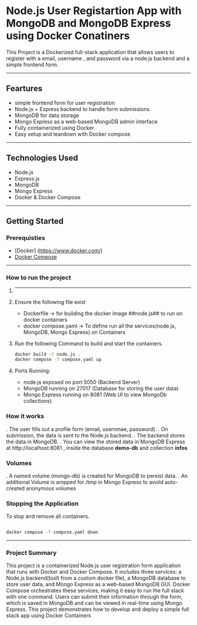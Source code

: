 # Node.js User Registartion App with MongoDB and MongoDB Express using Docker Conatiners

This Project is a Dockerized full-stack  application that allows users to register with a email, username , and password via a 
node.js backend and a simple frontend form.

---

## Feartures

- simple frontend form for user registration
- Node.js + Express backend to handle form submissions
- MongoDB for data storage
- Mongo Express as a web-based MongoDB admin interface
- Fully containerized using Docker
- Easy setup and teardown with Docker compose


---

## Technologies Used

- Node.js
- Express.js
- MongoDB
- Mongo Express 
- Docker & Docker Compose

---

## Getting Started

### Prerequisties

- [Docker] (https://www.docker.com/)
- [Docker Compose](https://docs.docker.com/compose/)

---

### How to run the project

1. ** **
2. Ensure the following file exist
   - Dockerfile -> for building the docker image ##node.js## to run on docker containers
   - docker compose.yaml -> To define run all the services(node.js, MongoDB, Mongo Express) on Containers

3. Run the following Command to build and start the containers.
   ```bash
   docker build -t node.js . 
   docker compose -f compose.yaml up 

4. Ports Running:
   - node.js exposed on port  5050 (Backend Server)
   - MongoDB running on 27017 (Database for storing the user data)
   - Mongo Express running on 8081 (Web UI to view MongoDb collections)

### How it works ###

. The user fills out a profile form (email, usernmae, password).
. On submission, the data is sent to the Node.js backend.
. The backend stores the data in MongoDB.
. You can view the stored data in MongoDB
Express at http://localhost:8081 , inside the database **demo-db** and collection **infos**

### Volumes ###
. A named volume (mongo-db) is created for MongoDB to persist data.
. An additional Volume is ampped for /tmp in Mongo Express to avoild auto-created anonymous volumes

### Stopping the Application ###
 To stop and remove all containers.

 ```bash

 docker compose -f compose.yaml down

 ```

---
### Project Summary ###

This project is a containerized Node.js user registration form application that runs with Docker and Docker Compose. It includes three services: a Node.js backend(built from a custom docker file), a MongoDB database to store user data, and Mongo Express as a web-based MongoDB GUI. 
Docker Compose orchestrates these services, making it easy to run the full stack with one command. Users can submit their information through the form, which is saved in MongoDB and can be viewed in real-time using Mongo Express. 
This project demonstrates how to develop and deploy a simple full stack app using Docker Containers